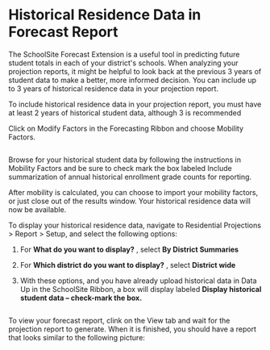 # Historical Residence Data in Forecast Report

The SchoolSite Forecast Extension is a useful tool in predicting future student totals in each of your district's schools. When analyzing your projection reports, it might be helpful to look back at the previous 3 years of student data to make a better, more informed decision. You can include up to 3 years of historical residence data in your projection report.

 

To include historical residence data in your projection report, you must have at least 2 years of historical student data, although 3 is recommended

Click on Modify Factors in the Forecasting Ribbon and choose Mobility Factors.

![]()

Browse for your historical student data by following the instructions in Mobility Factors and be sure to check mark the box labeled Include summarization of annual historical enrollment grade counts for reporting.

 

After mobility is calculated, you can choose to import your mobility factors, or just close out of the results window. Your historical residence data will now be available.

 

To display your historical residence data, navigate to Residential Projections > Report > Setup, and select the following options:

 

1. For **What do you want to display?** , select **By District Summaries**

2. For **Which district do you want to display?** , select **District wide**

3. With these options, and you have already upload historical data in Data Up in the SchoolSite Ribbon, a box will display labeled **Display historical student data – check-mark the box.**

![]()


To view your forecast report, clink on the View tab and wait for the projection report to generate. When it is finished, you should have a report that looks similar to the following picture:

![]()

